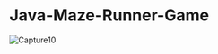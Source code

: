 # Java-Maze-Runner-Game
![Capture10](https://user-images.githubusercontent.com/80017048/115109976-98a82800-9f96-11eb-8774-25d45c092882.JPG)

